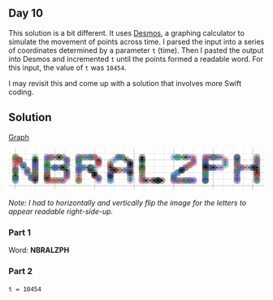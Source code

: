 ## Day 10

This solution is a bit different. It uses [Desmos](https://www.desmos.com/calculator/8sz3avppgb), a graphing calculator to simulate the movement of points across time. I parsed the input into a series of coordinates determined by a parameter `t` (time). Then I pasted the output into Desmos and incremented `t` until the points formed a readable word. For this input, the value of `t` was `10454`.

I may revisit this and come up with a solution that involves more Swift coding.

## Solution

[Graph](https://www.desmos.com/calculator/8sz3avppgb)

![NBRALZPH](output.png)

*Note: I had to horizontally and vertically flip the image for the letters to appear readable right-side-up.*

### Part 1

Word: **NBRALZPH**

### Part 2

`t = 10454`

